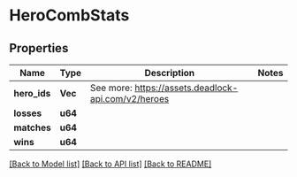 # HeroCombStats

## Properties

Name | Type | Description | Notes
------------ | ------------- | ------------- | -------------
**hero_ids** | **Vec<u32>** | See more: <https://assets.deadlock-api.com/v2/heroes> | 
**losses** | **u64** |  | 
**matches** | **u64** |  | 
**wins** | **u64** |  | 

[[Back to Model list]](../README.md#documentation-for-models) [[Back to API list]](../README.md#documentation-for-api-endpoints) [[Back to README]](../README.md)


